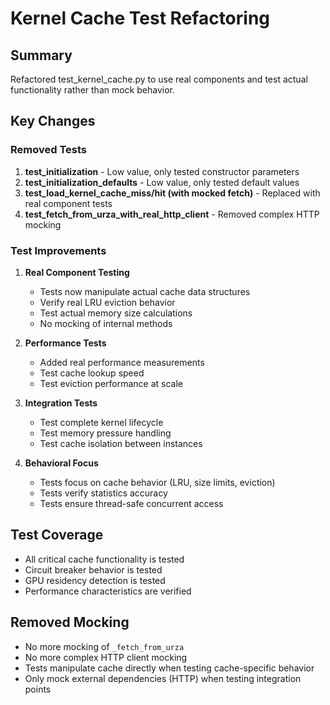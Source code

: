 # Kernel Cache Test Refactoring

## Summary
Refactored test_kernel_cache.py to use real components and test actual functionality rather than mock behavior.

## Key Changes

### Removed Tests
1. **test_initialization** - Low value, only tested constructor parameters
2. **test_initialization_defaults** - Low value, only tested default values
3. **test_load_kernel_cache_miss/hit (with mocked fetch)** - Replaced with real component tests
4. **test_fetch_from_urza_with_real_http_client** - Removed complex HTTP mocking

### Test Improvements

1. **Real Component Testing**
   - Tests now manipulate actual cache data structures
   - Verify real LRU eviction behavior
   - Test actual memory size calculations
   - No mocking of internal methods

2. **Performance Tests**
   - Added real performance measurements
   - Test cache lookup speed
   - Test eviction performance at scale

3. **Integration Tests**  
   - Test complete kernel lifecycle
   - Test memory pressure handling
   - Test cache isolation between instances

4. **Behavioral Focus**
   - Tests focus on cache behavior (LRU, size limits, eviction)
   - Tests verify statistics accuracy
   - Tests ensure thread-safe concurrent access

## Test Coverage
- All critical cache functionality is tested
- Circuit breaker behavior is tested
- GPU residency detection is tested
- Performance characteristics are verified

## Removed Mocking
- No more mocking of `_fetch_from_urza`
- No more complex HTTP client mocking
- Tests manipulate cache directly when testing cache-specific behavior
- Only mock external dependencies (HTTP) when testing integration points